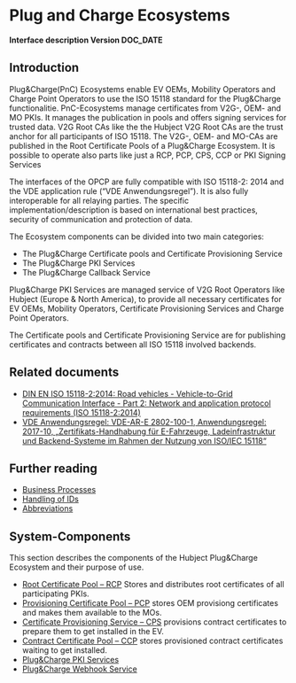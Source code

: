 # Plug and Charge Ecosystems

**Interface description Version DOC_DATE**

## Introduction

Plug&Charge(PnC) Ecosystems enable EV OEMs, Mobility Operators and Charge Point Operators to use the ISO 15118 standard for the Plug&Charge functionalitie.
PnC-Ecosystems manage certificates from V2G-, OEM- and MO PKIs. It manages the publication in pools  and offers signing services for trusted data. V2G Root CAs like the the Hubject V2G Root CAs are the trust anchor for all participants of ISO 15118. The V2G-, OEM- and MO-CAs are published in the Root Certificate Pools of a Plug&Charge Ecosystem. It is possible to operate also parts like just a RCP, PCP, CPS, CCP or PKI Signing Services

The interfaces of the OPCP are fully compatible with ISO 15118-2: 2014 and the VDE application rule (“VDE Anwendungsregel”). It is also fully interoperable for all relaying parties. The specific implementation/description is based on international best practices, security of communication and protection of data.

The Ecosystem components can be divided into two main categories:
 * The Plug&Charge Certificate pools and Certificate Provisioning Service
 * The Plug&Charge PKI Services
 * The Plug&Charge Callback Service

Plug&Charge PKI Services are managed service of V2G Root Operators like Hubject (Europe & North America), to provide all necessary certificates for EV OEMs, Mobility Operators, Certificate Provisioning Services and Charge Point Operators.

The Certificate pools and Certificate Provisioning Service are for publishing certificates and contracts between all ISO 15118 involved backends.

## Related documents

 * [DIN EN ISO 15118-2:2014: Road vehicles - Vehicle-to-Grid Communication Interface - Part 2: Network and application protocol requirements (ISO 15118-2:2014)](https://www.din.de/en/getting-involved/standards-committees/naautomobil/standards/wdc-beuth:din21:250999944)
 * [VDE Anwendungsregel: VDE-AR-E 2802-100-1, Anwendungsregel: 2017-10, „Zertifikats-Handhabung für E-Fahrzeuge, Ladeinfrastruktur und Backend-Systeme im Rahmen der Nutzung von ISO/IEC 15118“](https://www.vde-verlag.de/normen/0800432/vde-ar-e-2802-100-1-anwendungsregel-2017-10.html)


## Further reading

 * [Business Processes](./02_PnC_business-processes.md)
 * [Handling of IDs](./05_handling-of-ids.md)
 * [Abbreviations](./01_abbreviations.md)


## System-Components

This section describes the components of the Hubject Plug&Charge Ecosystem and their purpose of use.

* [Root Certificate Pool – RCP](./components/01_root-certificate-pool.md) Stores and distributes root certificates of all participating PKIs.
* [Provisioning Certificate Pool – PCP](./components/02_provisioning-certificate-pool.md) stores OEM provisiong certificates and makes them available to the MOs.
* [Certificate Provisioning Service – CPS](./components/03_certificate-provisioning-service.md) provisions contract certificates to prepare them to get installed in the EV.
* [Contract Certificate Pool – CCP](./components/04_contract-certificate-pool.md) stores provisioned contract certificates waiting to get installed.
* [Plug&Charge PKI Services](./components/05_v2g-pki-services.md)
* [Plug&Charge Webhook Service](./components/06_webhook-service.md)
